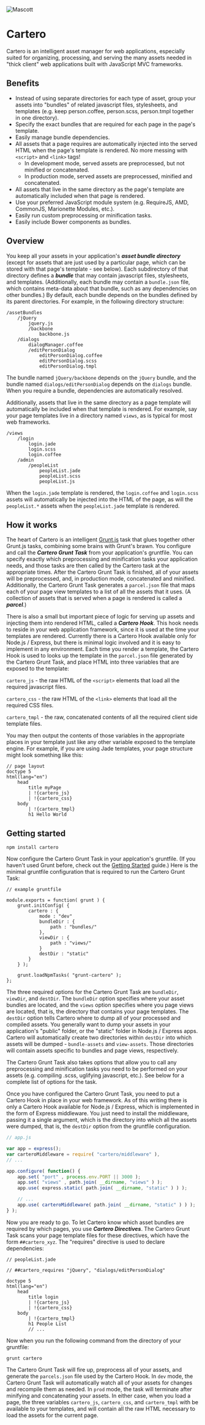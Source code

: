 ![Mascott](http://www.diariocultura.mx/wp-content/uploads/2012/11/cartero.jpg)

# Cartero

Cartero is an intelligent asset manager for web applications, especially suited for organizing, processing, and serving the many assets needed in "thick client" web applications built with JavaScript MVC frameworks.

## Benefits

* Instead of using separate directories for each type of asset, group your assets into "bundles" of related javascript files, stylesheets, and templates (e.g. keep person.coffee, person.scss, person.tmpl together in one directory).
* Specify the exact bundles that are required for each page in the page's template.
* Easily manage bundle dependencies.
* All assets that a page requires are automatically injected into the served HTML when the page's template is rendered. No more messing with `<script>` and `<link>` tags!
    * In development mode, served assets are preprocessed, but not minified or concatenated.
    * In production mode, served assets are preprocessed, minified and concatenated.
* All assets that live in the same directory as the page's template are automatically included when that page is rendered.
* Use your preferred JavaScript module system (e.g. RequireJS, AMD, CommonJS, Marionette Modules, etc.).
* Easily run custom preprocessing or minification tasks.
* Easily include Bower components as bundles.

## Overview

You keep all your assets in your application's **_asset bundle directory_** (except for assets that are just used by a particular page, which can be stored with that page's template - see below). Each subdirectory of that directory defines a **_bundle_** that may contain javascript files, stylesheets, and templates. (Additionally, each bundle may contain a `bundle.json` file, which contains meta-data about that bundle, such as any dependencies on other bundles.) By default, each bundle depends on the bundles defined by its parent directories. For example, in the following directory structure:

```
/assetBundles
    /jQuery
        jquery.js
        /backbone
            backbone.js
    /dialogs
        dialogManager.coffee
        /editPersonDialog
            editPersonDialog.coffee
            editPersonDialog.scss
            editPersonDialog.tmpl
```

The bundle named `jQuery/backbone` depends on the `jQuery` bundle, and the bundle named `dialogs/editPersonDialog` depends on the `dialogs` bundle. When you require a bundle, dependencies are automatically resolved.

Additionally, assets that live in the same directory as a page template will automatically be included when that template is rendered. For example, say your page templates live in a directory named `views`, as is typical for most web frameworks.

```
/views
    /login
        login.jade
        login.scss
        login.coffee
    /admin
        /peopleList
            peopleList.jade
            peopleList.scss
            peopleList.js
```

When the `login.jade` template is rendered, the `login.coffee` and `login.scss` assets will automatically be injected into the HTML of the page, as will the `peopleList.*` assets when the `peopleList.jade` template is rendered.

## How it works

The heart of Cartero is an intelligent [Grunt.js](http://gruntjs.com/) task that glues together other Grunt.js tasks, combining some brains with Grunt's brawn. You configure and call the **_Cartero Grunt Task_** from your application's gruntfile. You can specify exactly which preprocessing and minification tasks your application needs, and those tasks are then called by the Cartero task at the appropriate times. After the Cartero Grunt Task is finished, all of your assets will be preprocessed, and, in production mode, concatenated and minified. Additionally, the Cartero Grunt Task generates a `parcel.json` file that maps each of your page view templates to a list of all the assets that it uses. (A collection of assets that is served when a page is rendered is called a **_parcel_**.)

There is also a small but important piece of logic for serving up assets and injecting them into rendered HTML, called a **_Cartero Hook_**. This hook needs to reside in your web application framework, since it is used at the time your templates are rendered. Currently there is a Cartero Hook available only for Node.js / Express, but there is minimal logic involved and it is easy to implement in any environment. Each time you render a template, the Cartero Hook is used to looks up the template in the `parcel.json` file generated by the Cartero Grunt Task, and place HTML into three variables that are exposed to the template:

`cartero_js` - the raw HTML of the `<script>` elements that load all the required javascript files.

`cartero_css` - the raw HTML of the `<link>` elements that load all the required CSS files.

`cartero_tmpl` - the raw, concatenated contents of all the required client side template files.

You may then output the contents of those variables in the appropriate places in your template just like any other variable exposed to the template engine. For example, if you are using Jade templates, your page structure might look something like this:

```jade
// page layout
doctype 5
html(lang="en")
    head
        title myPage
        | !{cartero_js}
        | !{cartero_css} 
    body
        | !{cartero_tmpl} 
        h1 Hello World
```

## Getting started

```
npm install cartero
```

Now configure the Cartero Grunt Task in your applcation's gruntfile. (If you haven't used Grunt before, check out the [Getting Started](http://gruntjs.com/getting-started) guide.) Here is the minimal gruntfile configuration that is required to run the Cartero Grunt Task:

```
// example gruntfile

module.exports = function( grunt ) {
    grunt.initConfig( {
        cartero : {
            mode : "dev"
            bundleDir : {
                path : "bundles/"
            },
            viewDir : {
                path : "views/"
            }
            destDir : "static"
        }
    } );

    grunt.loadNpmTasks( "grunt-cartero" );
};
```

The three required options for the Cartero Grunt Task are `bundleDir`, `viewDir`, and `destDir`. The `bundleDir` option specifies where your asset bundles are located, and the `views` option specifies where you page views are located, that is, the directory that contains your page templates. The `destDir` option tells Cartero where to dump all of your processed and compiled assets. You generally want to dump your assets in your application's "public" folder, or the "static" folder in Node.js / Express apps. Cartero will automatically create two directories within `destDir` into which assets will be dumped - `bundle-assets` and `view-assets`. Those directories will contain assets specific to bundles and page views, respectively.

The Cartero Grunt Task also takes options that allow you to call any preprocessing and minification tasks you need to be performed on your assets (e.g. compiling .scss, uglifying javascript, etc.). See below for a complete list of options for the task.

Once you have configured the Cartero Grunt Task, you need to put a Cartero Hook in place in your web framework. As of this writing there is only a Cartero Hook available for Node.js / Express, which is implemented in the form of Express middleware. You just need to install the middleware, passing it a single argument, which is the directory into which all the assets were dumped, that is, the `destDir` option from the gruntfile configuration.

```javascript
// app.js

var app = express();
var carteroMiddleware = require( "cartero/middleware" ),
// ...

app.configure( function() {
    app.set( "port" , process.env.PORT || 3000 );
    app.set( "views" , path.join( __dirname, "views" ) );
    app.use( express.static( path.join( __dirname, "static" ) ) );

    // ...
    app.use( carteroMiddleware( path.join( __dirname, "static" ) ) );
} );
```

Now you are ready to go. To let Cartero know which asset bundles are required by which pages, you use **_Cartero Directives_**. The Cartero Grunt Task scans your page template files for these directives, which have the form `##cartero_xyz`. The "requires" directive is used to declare dependencies:

```jade
// peopleList.jade

// ##cartero_requires "jQuery", "dialogs/editPersonDialog"

doctype 5
html(lang="en")
    head
        title login
        | !{cartero_js}
        | !{cartero_css} 
    body
        | !{cartero_tmpl} 
        h1 People List
        // ...
```

Now when you run the following command from the directory of your gruntfile:

    grunt cartero

The Cartero Grunt Task will fire up, preprocess all of your assets, and generate the `parcels.json` file used by the Cartero Hook. In `dev` mode, the Cartero Grunt Task will automatically watch all of your assets for changes and recompile them as needed. In `prod` mode, the task will terminate after minifying and concatenating your assets. In either case, when you load a page, the three variables `cartero_js`, `cartero_css`, and `cartero_tmpl` with be available to your templates, and will contain all the raw HTML necessary to load the assets for the current page.